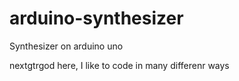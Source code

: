 # arduino-synthesizer
Synthesizer on arduino uno

nextgtrgod here, I like to code in many differenr ways
